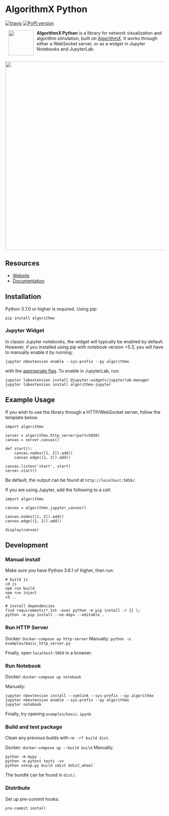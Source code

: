 # AlgorithmX Python
[![travis](https://travis-ci.com/algrx/algorithmx-python.svg)](https://travis-ci.com/algrx/algorithmx-python)
[![PyPI version](https://badge.fury.io/py/algorithmx.svg)](https://pypi.org/project/algorithmx)

<img src="https://raw.githubusercontent.com/algrx/algorithmx/master/img/logo.svg?sanitize=true" align="left" hspace="10" width="80px">

**AlgorithmX Python** is a library for network visualization and algorithm simulation, built on <a href="https://github.com/algrx/algorithmx">AlgorithmX</a>. It works through either a WebSocket server, or as a widget in Jupyter Notebooks and JupyterLab.
<br><br>

<img src="https://raw.githubusercontent.com/algrx/algorithmx/master/img/example.svg?sanitize=true" align="center" width="600px">

## Resources
  - <a href="https://algrx.github.io/">Website</a>
  - <a href="https://algrx.github.io/algorithmx/docs/python/">Documentation</a>

## Installation

Python 3.7.0 or higher is required. Using pip:  
```
pip install algorithmx
```

### Jupyter Widget

In classic Jupyter notebooks, the widget will typically be enabled by default. However, if you installed using pip with notebook version <5.3, you will have to manually enable it by running:

```
jupyter nbextension enable --sys-prefix --py algorithmx
```

with the <a href="https://jupyter-notebook.readthedocs.io/en/stable/extending/frontend_extensions.html#installing-and-enabling-extensions">appropriate flag</a>. To enable in JupyterLab, run:

```
jupyter labextension install @jupyter-widgets/jupyterlab-manager
jupyter labextension install algorithmx-jupyter
```

## Example Usage

If you wish to use the library through a HTTP/WebSocket server, follow the template below:

```
import algorithmx

server = algorithmx.http_server(port=5050)
canvas = server.canvas()

def start():
    canvas.nodes([1, 2]).add()
    canvas.edge((1, 2)).add()

canvas.listen('start', start)
server.start()
```

Be default, the output can be found at `http://localhost:5050/`.

If you are using Jupyter, add the following to a cell:

```
import algorithmx

canvas = algorithmx.jupyter_canvas()

canvas.nodes([1, 2]).add()
canvas.edge((1, 2)).add()

display(canvas)
```

## Development

### Manual install

Make sure you have Python 3.6.1 of higher, then run:
```
# build js
cd js
npm run build
npm run inject
cd ..

# install dependencies
find requirements/*.txt -exec python -m pip install -r {} \;
python -m pip install --no-deps --editable .
```

### Run HTTP Server

Docker: `Docker-compose up http-server`
Manually: `python -u examples/basic_http_server.py`

Finally, open `localhost:5050` in a browser.

### Run Notebook

Docker: `docker-compose up notebook`

Manually:
```
jupyter nbextension install --symlink --sys-prefix --py algorithmx
jupyter nbextension enable --sys-prefix --py algorithmx
jupyter notebook 
```

Finally, try opening `examples/basic.ipynb`.

### Build and test package

Clean any previous builds with `rm -rf build dist`.

Docker: `docker-compose up --build build`
Manually:
```
python -m mypy .
python -m pytest tests -vv
python setup.py build sdist bdist_wheel`
```

The bundle can be found in `dist/`.

### Distribute

Set up pre-commit hooks:
```
pre-commit install
```
